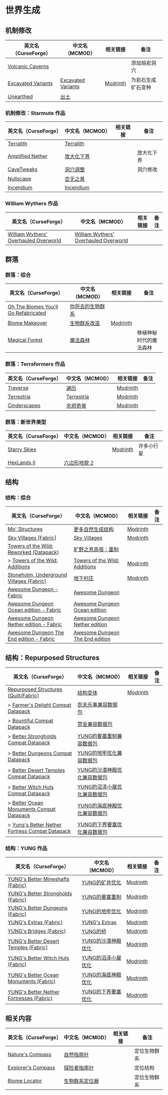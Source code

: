 # 世界生成

## 机制修改

| 英文名（CurseForge）                                                                  | 中文名（MCMOD）                                            | 相关链接                                                | 备注               |
| ------------------------------------------------------------------------------------- | ---------------------------------------------------------- | ------------------------------------------------------- | ------------------ |
| [Volcanic Caverns](https://www.curseforge.com/minecraft/mc-mods/volcanic-caverns)     |                                                            |                                                         | 添加熔岩洞穴       |
| [Excavated Variants](https://www.curseforge.com/minecraft/mc-mods/excavated-variants) | [Excavated Variants](https://www.mcmod.cn/class/8011.html) | [Modrinth](https://modrinth.com/mod/excavated_variants) | 为岩石生成矿石变种 |
| [Unearthed](https://www.curseforge.com/minecraft/mc-mods/unearthed)                   | [出土](https://www.mcmod.cn/class/4951.html)               |                                                         |                    |

### 机制修改：Starmute 作品

| 英文名（CurseForge）                                                              | 中文名（MCMOD）                                    | 相关链接 | 备注       |
| --------------------------------------------------------------------------------- | -------------------------------------------------- | -------- | ---------- |
| [Terralith](https://www.curseforge.com/minecraft/mc-mods/terralith)               | [Terralith](https://www.mcmod.cn/class/4557.html)  |          |            |
| [Amplified Nether](https://www.curseforge.com/minecraft/mc-mods/amplified-nether) | [放大化下界](https://www.mcmod.cn/class/5205.html) |          | 放大化下界 |
| [CaveTweaks](https://www.curseforge.com/minecraft/mc-mods/cavetweaks)             | [洞穴调整](https://www.mcmod.cn/class/5527.html)   |          | 洞穴修改   |
| [Nullscape](https://www.curseforge.com/minecraft/mc-mods/nullscape-end-reborn)    | [空无之景](https://www.mcmod.cn/class/5555.html)   |          |            |
| [Incendium](https://www.curseforge.com/minecraft/mc-mods/incendium)               | [Incendium](https://www.mcmod.cn/class/4064.html)  |          |            |

### William Wythers 作品

| 英文名（CurseForge）                                                                                                       | 中文名（MCMOD）                                                               | 相关链接 | 备注 |
| -------------------------------------------------------------------------------------------------------------------------- | ----------------------------------------------------------------------------- | -------- | ---- |
| [William Wythers' Overhauled Overworld](https://www.curseforge.com/minecraft/mc-mods/william-wythers-overhauled-overworld) | [William Wythers' Overhauled Overworld](https://www.mcmod.cn/class/4595.html) |          |      |

## 群落

### 群落：综合

| 英文名（CurseForge）                                                                                               | 中文名（MCMOD）                                          | 相关链接                                            | 备注                   |
| ------------------------------------------------------------------------------------------------------------------ | -------------------------------------------------------- | --------------------------------------------------- | ---------------------- |
| [Oh The Biomes You'll Go Refabricated](https://www.curseforge.com/minecraft/mc-mods/oh-the-biomes-youll-go-fabric) | [你将去的生物群系](https://www.mcmod.cn/class/1618.html) |                                                     |                        |
| [Biome Makeover](https://www.curseforge.com/minecraft/mc-mods/biome-makeover)                                      | [生物群系改造](https://www.mcmod.cn/class/6753.html)     | [Modrinth](https://modrinth.com/mod/biome-makeover) |                        |
| [Magical Forest](https://www.curseforge.com/minecraft/mc-mods/magical-forest)                                      | [魔法森林](https://www.mcmod.cn/class/5039.html)         |                                                     | 移植神秘时代的魔法森林 |

### 群落：Terraformers 作品

| 英文名（CurseForge）                                                      | 中文名（MCMOD）                                    | 相关链接                                          | 备注 |
| ------------------------------------------------------------------------- | -------------------------------------------------- | ------------------------------------------------- | ---- |
| [Traverse](https://www.curseforge.com/minecraft/mc-mods/traverse)         | [遍历](https://www.mcmod.cn/class/1416.html)       | [Modrinth](https://modrinth.com/mod/traverse)     |      |
| [Terrestria](https://www.curseforge.com/minecraft/mc-mods/terrestria)     | [Terrestria](https://www.mcmod.cn/class/4952.html) | [Modrinth](https://modrinth.com/mod/terrestria)   |      |
| [Cinderscapes](https://www.curseforge.com/minecraft/mc-mods/cinderscapes) | [余烬奇景](https://www.mcmod.cn/class/3147.html)   | [Modrinth](https://modrinth.com/mod/cinderscapes) |      |

### 群落：新世界类型

| 英文名（CurseForge）                                                      | 中文名（MCMOD）                                      | 相关链接                                         | 备注       |
| ------------------------------------------------------------------------- | ---------------------------------------------------- | ------------------------------------------------ | ---------- |
| [Starry Skies](https://www.curseforge.com/minecraft/mc-mods/starry-skies) |                                                      | [Modrinth](https://modrinth.com/mod/StarrySkies) | 许多小行星 |
| [HexLands II](https://www.curseforge.com/minecraft/mc-mods/hexlands-ii)   | [六边形地貌 2](https://www.mcmod.cn/class/4641.html) |                                                  |            |

## 结构

### 结构：综合

| 英文名（CurseForge）                                                                                                               | 中文名（MCMOD）                                                         | 相关链接                                                          | 备注 |
| ---------------------------------------------------------------------------------------------------------------------------------- | ----------------------------------------------------------------------- | ----------------------------------------------------------------- | ---- |
| [Mo' Structures](https://www.curseforge.com/minecraft/mc-mods/mo-structures)                                                       | [更多自然生成结构](https://www.mcmod.cn/class/3485.html)                | [Modrinth](https://modrinth.com/mod/mo-structures)                |      |
| [Sky Villages [Fabric]](https://www.curseforge.com/minecraft/mc-mods/sky-villages-fabric)                                          | [Sky Villages](https://www.mcmod.cn/class/5142.html)                    | [Modrinth](https://modrinth.com/mod/sky-villages)                 |      |
| [Towers of the Wild: Reworked (Datapack)](https://www.curseforge.com/minecraft/texture-packs/towers-of-the-wild-reworked-datapack) | [旷野之息高塔：重制](https://www.mcmod.cn/class/5568.html)              |                                                                   |      |
| > [Towers of the Wild: Additions](https://www.curseforge.com/minecraft/mc-mods/towers-of-the-wild-additions)                       | [Towers of the Wild: Additions](https://www.mcmod.cn/class/6759.html)   | [Modrinth](https://modrinth.com/mod/towers-of-the-wild-additions) |      |
| [Stoneholm, Underground Villages (Fabric)](https://www.curseforge.com/minecraft/mc-mods/stoneholm)                                 | [地下村庄](https://www.mcmod.cn/class/4277.html)                        | [Modrinth](https://modrinth.com/mod/stoneholm)                    |      |
| [Awesome Dungeon - Fabric](https://www.curseforge.com/minecraft/mc-mods/awesome-dungeon-fabric)                                    | [Awesome Dungeon](https://www.mcmod.cn/class/4991.html)                 |                                                                   |      |
| [Awesome Dungeon Ocean edition - Fabric](https://www.curseforge.com/minecraft/mc-mods/awesome-dungeon-edition-ocean-fabric)        | [Awesome Dungeon Ocean edition](https://www.mcmod.cn/class/5284.html)   |                                                                   |      |
| [Awesome Dungeon Nether edition - Fabric](https://www.curseforge.com/minecraft/mc-mods/awesome-dungeon-nether-fabric)              | [Awesome Dungeon Nether edition](https://www.mcmod.cn/class/5833.html)  |                                                                   |      |
| [Awesome Dungeon The End edition - Fabric](https://www.curseforge.com/minecraft/mc-mods/awesome-dungeon-the-end-fabric)            | [Awesome Dungeon The End edition](https://www.mcmod.cn/class/5830.html) |                                                                   |      |

## 结构：Repurposed Structures

| 英文名（CurseForge）                                                                                                                                     | 中文名（MCMOD）                                                      | 相关链接                                                          | 备注 |
| -------------------------------------------------------------------------------------------------------------------------------------------------------- | -------------------------------------------------------------------- | ----------------------------------------------------------------- | ---- |
| [Repurposed Structures (Quilt/Fabric)](https://www.curseforge.com/minecraft/mc-mods/repurposed-structures-fabric)                                        | [结构变体](https://www.mcmod.cn/class/4518.html)                     | [Modrinth](https://modrinth.com/mod/repurposed-structures-fabric) |      |
| > [Farmer's Delight Compat Datapack](https://www.curseforge.com/minecraft/texture-packs/repurposed-structures-farmers-delight-datapack)                  | [农夫乐事兼容数据包](https://www.mcmod.cn/class/8954.html)           |                                                                   |      |
| > [Bountiful Compat Datapack](https://www.curseforge.com/minecraft/texture-packs/repurposed-structures-bountiful-datapack-compat)                        | [赏金兼容数据包](https://www.mcmod.cn/class/8962.html)               |                                                                   |      |
| > [Better Strongholds Compat Datapack](https://www.curseforge.com/minecraft/texture-packs/repurposed-structures-better-strongholds-datapack)             | [YUNG的要塞重制兼容数据包](https://www.mcmod.cn/class/8956.html)     |                                                                   |      |
| > [Better Dungeons Compat Datapack](https://www.curseforge.com/minecraft/texture-packs/repurposed-structures-better-dungeons-datapack)                   | [YUNG的地牢优化兼容数据包](https://www.mcmod.cn/class/8957.html)     |                                                                   |      |
| > [Better Desert Temples Compat Datapack](https://www.curseforge.com/minecraft/texture-packs/repurposed-structures-better-desert-temples-compat)         | [YUNG的沙漠神殿优化兼容数据包](https://www.mcmod.cn/class/8948.html) |                                                                   |      |
| > [Better Witch Huts Compat Datapack](https://www.curseforge.com/minecraft/texture-packs/repurposed-structures-better-witch-huts-compat)                 | [YUNG的沼泽小屋优化兼容数据包](https://www.mcmod.cn/class/8955.html) |                                                                   |      |
| > [Better Ocean Monuments Compat Datapack](https://www.curseforge.com/minecraft/texture-packs/repurposed-structures-better-ocean-monuments)              | [YUNG的海底神殿优化兼容数据包](https://www.mcmod.cn/class/8947.html) |                                                                   |      |
| > [Yung's Better Nether Fortress Compat Datapack](https://www.curseforge.com/minecraft/texture-packs/repurposed-structures-yungs-better-nether-fortress) | [YUNG的下界要塞优化兼容数据包](https://www.mcmod.cn/class/9695.html) |                                                                   |      |

### 结构：YUNG 作品

| 英文名（CurseForge）                                                                                                           | 中文名（MCMOD）                                            | 相关链接                                                            | 备注 |
| ------------------------------------------------------------------------------------------------------------------------------ | ---------------------------------------------------------- | ------------------------------------------------------------------- | ---- |
| [YUNG's Better Mineshafts (Fabric)](https://www.curseforge.com/minecraft/mc-mods/yungs-better-mineshafts-fabric)               | [YUNG的矿井优化](https://www.mcmod.cn/class/2788.html)     | [Modrinth](https://modrinth.com/mod/yungs-better-mineshafts)        |      |
| [YUNG's Better Strongholds (Fabric)](https://www.curseforge.com/minecraft/mc-mods/yungs-better-strongholds-fabric)             | [YUNG的要塞重制](https://www.mcmod.cn/class/3787.html)     | [Modrinth](https://modrinth.com/mod/yungs-better-strongholds)       |      |
| [YUNG's Better Dungeons (Fabric)](https://www.curseforge.com/minecraft/mc-mods/yungs-better-dungeons-fabric)                   | [YUNG的地牢优化](https://www.mcmod.cn/class/4429.html)     | [Modrinth](https://modrinth.com/mod/yungs-better-dungeons)          |      |
| [YUNG's Extras (Fabric)](https://www.curseforge.com/minecraft/mc-mods/yungs-extras-fabric)                                     | [YUNG's Extras](https://www.mcmod.cn/class/4276.html)      | [Modrinth](https://modrinth.com/mod/yungs-extras)                   |      |
| [YUNG's Bridges (Fabric)](https://www.curseforge.com/minecraft/mc-mods/yungs-bridges-fabric)                                   | [YUNG的桥](https://www.mcmod.cn/class/5031.html)           | [Modrinth](https://modrinth.com/mod/yungs-bridges)                  |      |
| [YUNG's Better Desert Temples (Fabric)](https://www.curseforge.com/minecraft/mc-mods/yungs-better-desert-temples-fabric)       | [YUNG的沙漠神殿优化](https://www.mcmod.cn/class/6613.html) | [Modrinth](https://modrinth.com/mod/yungs-better-desert-temples)    |      |
| [YUNG's Better Witch Huts (Fabric)](https://www.curseforge.com/minecraft/mc-mods/yungs-better-witch-huts-fabric)               | [YUNG的沼泽小屋优化](https://www.mcmod.cn/class/6618.html) | [Modrinth](https://modrinth.com/mod/yungs-better-witch-huts)        |      |
| [YUNG's Better Ocean Monuments (Fabric)](https://www.curseforge.com/minecraft/mc-mods/yungs-better-ocean-monuments-fabric)     | [YUNG的海底神殿优化](https://www.mcmod.cn/class/7904.html) | [Modrinth](https://modrinth.com/mod/yungs-better-ocean-monuments)   |      |
| [YUNG's Better Nether Fortresses (Fabric)](https://www.curseforge.com/minecraft/mc-mods/yungs-better-nether-fortresses-fabric) | [YUNG的下界要塞优化](https://www.mcmod.cn/class/9384.html) | [Modrinth](https://modrinth.com/mod/yungs-better-nether-fortresses) |      |

## 相关内容

| 英文名（CurseForge）                                                                 | 中文名（MCMOD）                                        | 相关链接 | 备注         |
| ------------------------------------------------------------------------------------ | ------------------------------------------------------ | -------- | ------------ |
| [Nature's Compass](https://www.curseforge.com/minecraft/mc-mods/natures-compass)     | [自然指南针](https://www.mcmod.cn/class/754.html)      |          | 定位生物群系 |
| [Explorer's Compass](https://www.curseforge.com/minecraft/mc-mods/explorers-compass) | [探险者指南针](https://www.mcmod.cn/class/4395.html)   |          | 定位结构     |
| [Biome Locator](https://www.curseforge.com/minecraft/mc-mods/biome-locator)          | [生物群系定位器](https://www.mcmod.cn/class/4845.html) |          | 定位生物群系 |
